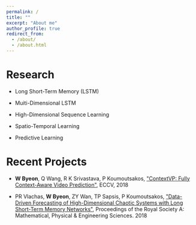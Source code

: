 ```yaml
---
permalink: /
title: ""
excerpt: "About me"
author_profile: true
redirect_from: 
  - /about/
  - /about.html
---
```


Research
======
* Long Short-Term Memory (LSTM)

* Muiti-Dimensional LSTM

* High-Dimensional Sequence Learning

* Spatio-Temporal Learning

* Predictive Learning

<!-- NVIDIA Research is hiring interns and full-time  -->
<!-- News
======
 * Sep. 2018, ECCV oral presentation [project page](https://wonmin-byeon.github.io/publication/2018-eccv)  -->

Recent Projects
======
* <b>W Byeon</b>, Q Wang, R K Srivastava, P Koumoutsakos, ["ContextVP: Fully Context-Aware Video Prediction"](https://wonmin-byeon.github.io/publication/2018-eccv), ECCV, 2018 

* PR Vlachas, <b>W Byeon</b>, ZY Wan, TP Sapsis, P Koumoutsakos, ["Data-Driven Forecasting of High-Dimensional Chaotic Systems with Long Short-Term Memory Networks"](https://wonmin-byeon.github.io/publication/2018-05-01-chaotic-lstm), Proceedings of the Royal Society A: Mathematical, Physical & Engineering Sciences. 2018
